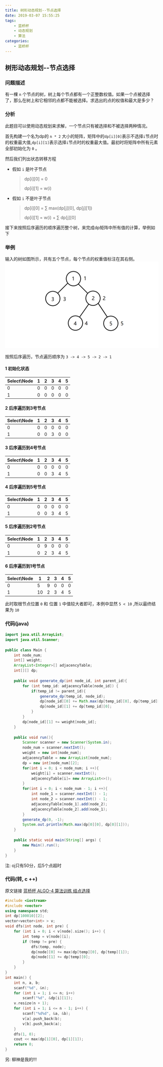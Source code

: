 ```yaml
---
title: 树形动态规划--节点选择
date: 2019-03-07 15:55:25
tags:
    - 蓝桥杯
    - 动态规划
    - 算法
categories:
    - 蓝桥杯
---
```


## 树形动态规划--节点选择

### 问题描述

有一棵 `n` 个节点的树，树上每个节点都有一个正整数权值。如果一个点被选择了，那么在树上和它相邻的点都不能被选择。求选出的点的权值和最大是多少？

### 分析

此题目可以使用动态规划来求解，一个节点只有被选择和不被选择两种情况。

首先构建一个名为dp的 `n * 2` 大小的矩阵，矩阵中的`dp[i][0]`表示不选择`i`节点时的权重最大值,`dp[i][1]`表示选择`i`节点时的权重最大值。最初时将矩阵中所有元素全部初始化为 `0` 。

然后我们列出状态转移方程

- 假如 `i` 是叶子节点
    >dp[i][0] = 0
    >
    >dp[i][1] = w(i)

- 假如 `i` 不是叶子节点
    >dp[i][0] = ∑ max(dp[j][0], dp[j][1])
    >
    >dp[i][1] = w(i) + ∑ dp[j][0]

接下来按照后序遍历的顺序遍历整个树，来完成dp矩阵中所有值的计算，举例如下

### 举例

输入的树如图所示，共有五个节点，每个节点的权重值标注在其右侧。
![](树形动态规划-节点选择/Tree_dp_0.png)

按照后序遍历，节点遍历顺序为 `3 -> 4 -> 5 -> 2 -> 1`

#### 1 初始化状态

|Select\Node | 1 | 2 | 3 | 4 | 5 |
|------------|---|---|---|---|---|
| 0          | 0 | 0 | 0 | 0 | 0 |
| 1          | 0 | 0 | 0 | 0 | 0 |

#### 2 后序遍历到3号节点

|Select\Node | 1 | 2 | 3 | 4 | 5 |
|------------|---|---|---|---|---|
| 0          | 0 | 0 | 0 | 0 | 0 |
| 1          | 0 | 0 | 3 | 0 | 0 |

#### 3 后序遍历到4号节点

|Select\Node | 1 | 2 | 3 | 4 | 5 |
|------------|---|---|---|---|---|
| 0          | 0 | 0 | 0 | 0 | 0 |
| 1          | 0 | 0 | 3 | 4 | 5 |

#### 4 后序遍历到5号节点

|Select\Node | 1 | 2 | 3 | 4 | 5 |
|------------|---|---|---|---|---|
| 0          | 0 | 0 | 0 | 0 | 0 |
| 1          | 0 | 0 | 3 | 4 | 5 |

#### 5 后序遍历到2号节点

|Select\Node | 1 | 2 | 3 | 4 | 5 |
|------------|---|---|---|---|---|
| 0          | 0 | 9 | 0 | 0 | 0 |
| 1          | 0 | 2 | 3 | 4 | 5 |

#### 6 后序遍历到1号节点

|Select\Node | 1 | 2 | 3 | 4 | 5 |
|------------|---|---|---|---|---|
| 0          | 5 | 9 | 0 | 0 | 0 |
| 1          | 10| 2 | 3 | 4 | 5 |

此时取根节点位置 `0` 和 位置 `1` 中值较大者即可，本例中显然 `5 < 10` ,所以最终结果为 `10` 

### 代码(java)
````java
import java.util.ArrayList;
import java.util.Scanner;

public class Main {
    int node_num;
    int[] weight;
    ArrayList<Integer>[] adjacencyTable;
    int[][] dp;

    public void generate_dp(int node_id, int parent_id){
        for (int temp_id: adjacencyTable[node_id]) {
            if(temp_id != parent_id){
                generate_dp(temp_id, node_id);
                dp[node_id][0] += Math.max(dp[temp_id][0], dp[temp_id][1]);
                dp[node_id][1] += dp[temp_id][0];
            }
        }
        dp[node_id][1] += weight[node_id];
    }

    public void run(){
        Scanner scanner = new Scanner(System.in);
        node_num = scanner.nextInt();
        weight = new int[node_num];
        adjacencyTable = new ArrayList[node_num];
        dp = new int[node_num][2];
        for(int i = 0; i < node_num; i ++){
            weight[i] = scanner.nextInt();
            adjacencyTable[i]= new ArrayList<>();
        }
        for(int i = 0; i < node_num - 1; i ++){
            int node_1 = scanner.nextInt() - 1;
            int node_2 = scanner.nextInt() - 1;
            adjacencyTable[node_1].add(node_2);
            adjacencyTable[node_2].add(node_1);
        }
        generate_dp(0, -1);
        System.out.println(Math.max(dp[0][0], dp[0][1]));
    }

    public static void main(String[] args) {
        new Main().run();
    }
}
````
注: oj只有50分，后5个点超时

### 代码(转, c ++)

原文链接 [蓝桥杯 ALGO-4 算法训练 结点选择](https://www.liuchuo.net/archives/3937)

````c++
#include <iostream>
#include <vector>
using namespace std;
int dp[100010][2];
vector<vector<int> > v;
void dfs(int node, int pre) {
    for (int i = 0; i < v[node].size(); i++) {
        int temp = v[node][i];
        if (temp != pre) {
            dfs(temp, node);
            dp[node][0] += max(dp[temp][0], dp[temp][1]);
            dp[node][1] += dp[temp][0];
        }
    }
}
int main() {
    int n, a, b;
    scanf("%d", &n);
    for (int i = 1; i <= n; i++)
        scanf("%d", &dp[i][1]);
    v.resize(n + 1);
    for (int i = 1; i <= n - 1; i++) {
        scanf("%d%d", &a, &b);
        v[a].push_back(b);
        v[b].push_back(a);
    }
    dfs(1, 0);
    cout << max(dp[1][0], dp[1][1]);
    return 0;
}
````
另: 柳神是我的!!!
